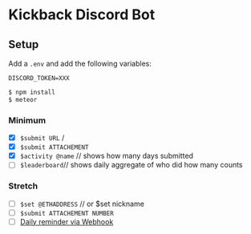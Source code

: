 # Kickback Discord Bot

## Setup

Add a `.env` and add the following variables:

```
DISCORD_TOKEN=XXX
```

```bash
$ npm install
$ meteor
```

### Minimum

- [x] `$submit URL`   /
- [x] `$submit ATTACHEMENT`
- [x] `$activity @name` // shows how many days submitted
- [ ] `$leaderboard`// shows daily aggregate of who did how many counts

### Stretch

- [ ] `$set @ETHADDRESS` // or $set nickname
- [ ] `$submit ATTACHEMENT NUMBER`
- [ ] [Daily reminder via Webhook](https://discordjs.guide/popular-topics/webhooks.html#what-is-a-webhook)
